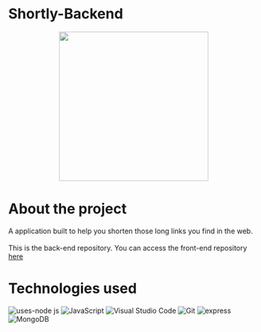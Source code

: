# Shortly-Backend
<p align="center">
<img width=300px src="https://user-images.githubusercontent.com/106865843/196289705-55c35bbc-beba-476d-84bd-626add549713.png" >
</p>



#  About the project
A application built to help you shorten those long links you find in the web.<br />   
This is the back-end repository. You can access the front-end repository [here](https://github.com/Lucas-Melo0/Shortly-Frontend) 


#  Technologies used
![uses-node js](https://img.shields.io/badge/Node.js-43853D?style=for-the-badge&logo=node.js&logoColor=white)
![JavaScript](https://img.shields.io/badge/JavaScript-20232A?style=for-the-badge&logo=JavaScript&logoColor=61DAFB)
![Visual Studio Code](https://img.shields.io/badge/Visual%20Studio%20Code-0078d7.svg?style=for-the-badge&logo=visual-studio-code&logoColor=white)
![Git](https://img.shields.io/badge/git-%23F05033.svg?style=for-the-badge&logo=git&logoColor=white)
![express](https://img.shields.io/badge/Express-000000?style=for-the-badge&logo=express&logoColor=white)
![MongoDB](https://img.shields.io/badge/postgreSQL-%234ea94b.svg?style=for-the-badge&logo=postgreSQL&logoColor=white)

<p align="center">
 
</p>
